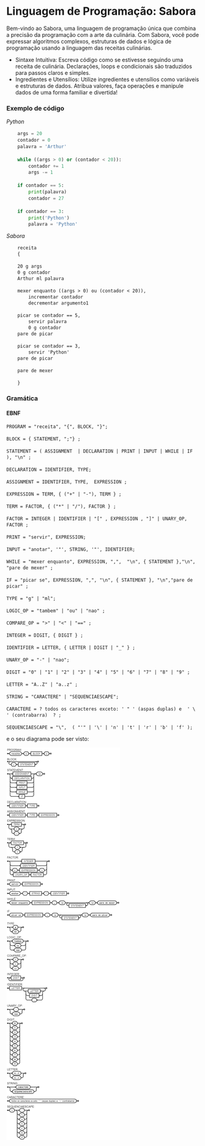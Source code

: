 # Linguagem de Programação: Sabora

Bem-vindo ao Sabora, uma linguagem de programação única que combina a precisão da programação com a arte da culinária. Com Sabora, você pode expressar algoritmos complexos, estruturas de dados e lógica de programação usando a linguagem das receitas culinárias.

* Sintaxe Intuitiva: Escreva código como se estivesse seguindo uma receita de culinária. Declarações, loops e condicionais são traduzidos para passos claros e simples.
* Ingredientes e Utensílios: Utilize ingredientes e utensílios como variáveis e estruturas de dados. Atribua valores, faça operações e manipule dados de uma forma familiar e divertida!

### Exemplo de código

*Python*

```Python
    args = 20
    contador = 0
    palavra = 'Arthur'
  
    while ((args > 0) or (contador < 20)):
        contador += 1
        args -= 1

    if contador == 5:
        print(palavra)
        contador = 27

    if contador == 3:
        print('Python')
        palavra = 'Python'
```

*Sabora*

```Sabora
    receita 
    {

    20 g args
    0 g contador
    Arthur ml palavra
  
    mexer enquanto ((args > 0) ou (contador < 20)),
        incrementar contador
        decrementar argumento1

    picar se contador == 5,
        servir palavra
        0 g contador
    pare de picar

    picar se contador == 3,
        servir 'Python'
    pare de picar

    pare de mexer
    
    }
```

### Gramática

#### EBNF

```ebnf
PROGRAM = "receita", "{", BLOCK, "}";

BLOCK = { STATEMENT, ";"} ;

STATEMENT = ( ASSIGNMENT  | DECLARATION | PRINT | INPUT | WHILE | IF ), "\n" ;

DECLARATION = IDENTIFIER, TYPE;

ASSIGNMENT = IDENTIFIER, TYPE,  EXPRESSION ;

EXPRESSION = TERM, { ("+" | "-"), TERM } ;

TERM = FACTOR, { ("*" | "/"), FACTOR } ;

FACTOR = INTEGER | IDENTIFIER | "[" , EXPRESSION , "]" | UNARY_OP, FACTOR ;

PRINT = "servir", EXPRESSION;

INPUT = "anotar", '"', STRING, '"', IDENTIFIER;

WHILE = "mexer enquanto", EXPRESSION, ",",  "\n", { STATEMENT },"\n", "pare de mexer" ;

IF = "picar se", EXPRESSION, ",", "\n", { STATEMENT }, "\n","pare de picar" ;

TYPE = "g" | "ml";

LOGIC_OP = "tambem" | "ou" | "nao" ;

COMPARE_OP = ">" | "<" | "==" ;

INTEGER = DIGIT, { DIGIT } ;

IDENTIFIER = LETTER, { LETTER | DIGIT | "_" } ;

UNARY_OP = "-" | "nao";

DIGIT = "0" | "1" | "2" | "3" | "4" | "5" | "6" | "7" | "8" | "9" ;

LETTER = "A..Z" | "a..z" ;

STRING = "CARACTERE" | "SEQUENCIAESCAPE";

CARACTERE = ? todos os caracteres exceto: ' " ' (aspas duplas) e  ' \ ' (contrabarra)  ? ;

SEQUENCIAESCAPE = "\",  ( "'" | '\' | 'n' | 't' | 'r' | 'b' | 'f' );
```

e o seu diagrama pode ser visto:

![EBNF](EBNF/EBNF.png)

